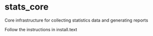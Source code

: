 stats_core
==========

Core infrastructure for collecting statistics data and generating reports

Follow the instructions in install.text 
